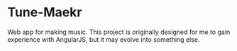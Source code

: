 Tune-Maekr
==========

Web app for making music. This project is originally designed for me to gain experience with AngularJS, but it may evolve into something else.
